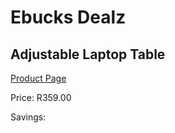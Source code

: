 
# Ebucks Dealz
## Adjustable Laptop Table
[Product Page](https://www.ebucks.com/web/shop/productSelected.do?prodId=1129475487&catId=1130195724)

Price: R359.00

Savings: 


	